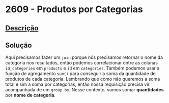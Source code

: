# 2609 - Produtos por Categorias

## [Descrição](https://www.beecrowd.com.br/judge/pt/problems/view/2609)

## Solução

Aqui precisamos fazer um `join` porque nós precisamos retornar o nome da categoria nos resultados, então podemos correlacionar entre as colunas `id_categories` em `products` e `id` em `categories`. Também podemos usar a função de agregamento `sum()` para conseguir a soma da quantidade de produtos de cada categoria. Lembrando que como não queremos a soma total e sim a soma por categorias, então nossa requisição precisa vir acompanhada de um `group by`. Nesse contexto, vamos somar **quantidades** por **nome de categoria**.
